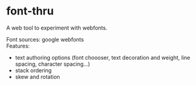 font-thru
=========

A web tool to experiment with webfonts.

Font sources: google webfonts  
Features:  
- text authoring options (font choooser, text decoration and weight, line spacing, character spacing...)
- stack ordering
- skew and rotation
